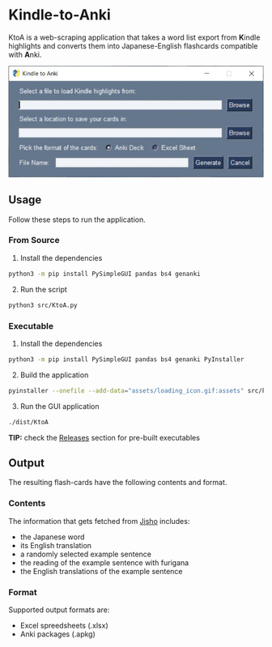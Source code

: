 # Kindle-to-Anki
KtoA is a web-scraping application that takes a word list export from **K**indle highlights and converts them into Japanese-English flashcards compatible with **A**nki.

![screenshot](./kindle-to-anki.jpg)

## Usage
Follow these steps to run the application.

### From Source
1. Install the dependencies
```bash
python3 -m pip install PySimpleGUI pandas bs4 genanki
```
2. Run the script
```bash
python3 src/KtoA.py
```

### Executable
1. Install the dependencies
```bash
python3 -m pip install PySimpleGUI pandas bs4 genanki PyInstaller
```
2. Build the application
```bash
pyinstaller --onefile --add-data="assets/loading_icon.gif:assets" src/kindle-to-anki.py
```
3. Run the GUI application
```bash
./dist/KtoA
```

**TIP:** check the [Releases](https://github.com/razagna/Kindle-to-Anki/releases/tag/v1.0.0) section for pre-built executables

## Output
The resulting flash-cards have the following contents and format.

### Contents

The information that gets fetched from [Jisho](https://jisho.org) includes:
- the Japanese word
- its English translation
- a randomly selected example sentence
- the reading of the example sentence with furigana
- the English translations of the example sentence

### Format

Supported output formats are: 
- Excel spreedsheets (.xlsx)
- Anki packages (.apkg)
